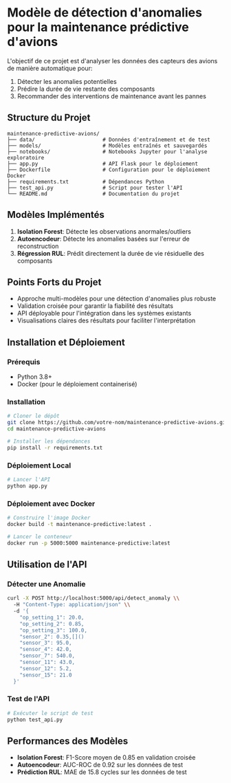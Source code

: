 # Modèle de détection d'anomalies pour la maintenance prédictive d'avions

L'objectif de ce projet est d'analyser les données des capteurs des avions de manière automatique pour:
1. Détecter les anomalies potentielles
2. Prédire la durée de vie restante des composants 
3. Recommander des interventions de maintenance avant les pannes

## Structure du Projet

```
maintenance-predictive-avions/
├── data/                      # Données d'entraînement et de test
├── models/                    # Modèles entraînés et sauvegardés
├── notebooks/                 # Notebooks Jupyter pour l'analyse exploratoire
├── app.py                     # API Flask pour le déploiement
├── Dockerfile                 # Configuration pour le déploiement Docker
├── requirements.txt           # Dépendances Python
├── test_api.py                # Script pour tester l'API
└── README.md                  # Documentation du projet
```

## Modèles Implémentés

1. **Isolation Forest**: Détecte les observations anormales/outliers
2. **Autoencodeur**: Détecte les anomalies basées sur l'erreur de reconstruction
3. **Régression RUL**: Prédit directement la durée de vie résiduelle des composants

## Points Forts du Projet

- Approche multi-modèles pour une détection d'anomalies plus robuste
- Validation croisée pour garantir la fiabilité des résultats
- API déployable pour l'intégration dans les systèmes existants
- Visualisations claires des résultats pour faciliter l'interprétation

## Installation et Déploiement

### Prérequis
- Python 3.8+
- Docker (pour le déploiement containerisé)

### Installation
```bash
# Cloner le dépôt
git clone https://github.com/votre-nom/maintenance-predictive-avions.git
cd maintenance-predictive-avions

# Installer les dépendances
pip install -r requirements.txt
```

### Déploiement Local
```bash
# Lancer l'API
python app.py
```

### Déploiement avec Docker
```bash
# Construire l'image Docker
docker build -t maintenance-predictive:latest .

# Lancer le conteneur
docker run -p 5000:5000 maintenance-predictive:latest
```

## Utilisation de l'API

### Détecter une Anomalie
```bash
curl -X POST http://localhost:5000/api/detect_anomaly \\
  -H "Content-Type: application/json" \\
  -d '{
    "op_setting_1": 20.0,
    "op_setting_2": 0.85,
    "op_setting_3": 100.0,
    "sensor_2": 0.35,[]()
    "sensor_3": 95.0,
    "sensor_4": 42.0,
    "sensor_7": 540.0,
    "sensor_11": 43.0,
    "sensor_12": 5.2,
    "sensor_15": 21.0
  }'
```

### Test de l'API
```bash
# Exécuter le script de test
python test_api.py
```

## Performances des Modèles

- **Isolation Forest**: F1-Score moyen de 0.85 en validation croisée
- **Autoencodeur**: AUC-ROC de 0.92 sur les données de test
- **Prédiction RUL**: MAE de 15.8 cycles sur les données de test
